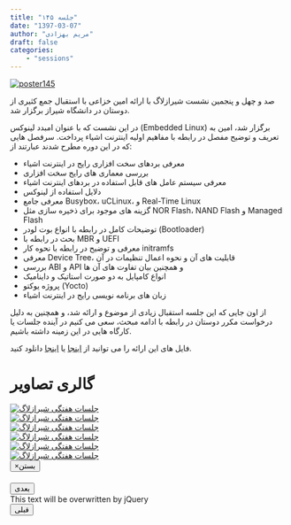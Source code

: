```yaml
---
title: "جلسه ۱۴۵"
date: "1397-03-07"
author: "مریم بهزادی"
draft: false
categories:
    - "sessions"
---
```

[![poster145](../../img/posters/poster145.jpg)](../../img/poster145.jpg)

صد و چهل و پنجمین نشست شیرازلاگ با ارائه امین خزاعی با استقبال جمع کثیری از دوستان در دانشگاه شیراز برگزار شد. 

در این نشست که با عنوان امبدد لینوکس (Embedded Linux) برگزار شد، امین به تعریف و توضیح مفصل در رابطه با مفاهیم اولیه اینترنت اشیاء پرداخت. سرفصل هایی که در این دوره مطرح شدند عبارتند از:

* معرفی بردهای سخت افزاری رایج در اینترنت اشیاء
* بررسی معماری های رایج سخت افزاری
* معرفی سیستم عامل های قابل استفاده در بردهای اینترنت اشیاء
* دلایل استفاده از لینوکس 
* معرفی جامع Busybox، uCLinux، و Real-Time Linux
* گزینه های موجود برای ذخیره سازی مثل NOR Flash، NAND Flash و Managed Flash
* توضیحات کامل در رابطه با انواع بوت لودر (Bootloader)
* بحث در رابطه با MBR و UEFI
* معرفی و توضیح در رابطه با نحوه کار initramfs
* معرفی Device Tree، قابلیت های آن و نحوه اعمال تنظیمات در آن
* بررسی ABI و API و همچنین بیان تفاوت های آن ها
* انواع کامپایل به دو صورت استاتیک و داینامیک
* پروژه یوکتو (Yocto)
* زبان های برنامه نویسی رایج در اینترنت اشیاء

از اون جایی که این جلسه استقبال زیادی از موضوع و ارائه شد، و همچنین به دلیل درخواست مکرر دوستان در رابطه با ادامه مبحث، سعی می کنیم در آینده جلسات یا کارگاه هایی در این زمینه داشته باشیم.


فایل های این ارائه را می توانید از 
[اینجا](https://gitlab.com/shirazlug/resources/tree/master/presentations/session_145) 
یا
[اینجا](https://www.slideshare.net/ShirazLUG/embedded-linux-103645191) 
دانلود کنید.

<div class="row">
    <div class="col-lg-12">
        <h1 class="page-header">گالری تصاویر</h1>    
        <div class="col-lg-4 col-md-4 col-xs-6 thumb">
            <a class="thumbnail" href="#" data-image-id="" data-toggle="modal" data-title="نشست هفتگی شیرازلاگ با حضور جمعی از دوستان" data-caption="" data-image="../../img/photo_2018-05-30_10-39-22.jpg" data-target="#image-gallery">
                <img class="img-responsive" src="../../img/photo_2018-05-30_10-39-22.jpg" alt="جلسات هفتگی شیرازلاگ">
            </a>
        </div>
        <div class="col-lg-4 col-md-4 col-xs-6 thumb">
            <a class="thumbnail" href="#" data-image-id="" data-toggle="modal" data-title="نشست هفتگی شیرازلاگ با حضور جمعی از دوستان" data-caption="" data-image="../../img/photo_2018-05-30_10-39-27.jpg" data-target="#image-gallery">
                <img class="img-responsive" src="../../img/photo_2018-05-30_10-39-27.jpg" alt="جلسات هفتگی شیرازلاگ">
            </a>
        </div>
        <div class="col-lg-4 col-md-4 col-xs-6 thumb">
            <a class="thumbnail" href="#" data-image-id="" data-toggle="modal" data-title="نشست هفتگی شیرازلاگ با حضور جمعی از دوستان" data-caption="" data-image="../../img/photo_2018-05-30_10-39-15.jpg" data-target="#image-gallery">
                <img class="img-responsive" src="../../img/photo_2018-05-30_10-39-15.jpg" alt="جلسات هفتگی شیرازلاگ">
            </a>
        </div>
        <div class="col-lg-4 col-md-4 col-xs-6 thumb">
            <a class="thumbnail" href="#" data-image-id="" data-toggle="modal" data-title="نشست هفتگی شیرازلاگ با حضور جمعی از دوستان" data-caption="" data-image="../../img/photo_2018-05-29_11-56-56.jpg" data-target="#image-gallery">
                <img class="img-responsive" src="../../img/photo_2018-05-29_11-56-56.jpg" alt="جلسات هفتگی شیرازلاگ">
            </a>
        </div>
        <div class="col-lg-4 col-md-4 col-xs-6 thumb">
            <a class="thumbnail" href="#" data-image-id="" data-toggle="modal" data-title="نشست هفتگی شیرازلاگ با حضور جمعی از دوستان" data-caption="" data-image="../../img/photo_2018-05-30_10-39-34.jpg" data-target="#image-gallery">
                <img class="img-responsive" src="../../img/photo_2018-05-30_10-39-34.jpg" alt="جلسات هفتگی شیرازلاگ">
            </a>
        </div>
        <div class="col-lg-4 col-md-4 col-xs-6 thumb">
            <a class="thumbnail" href="#" data-image-id="" data-toggle="modal" data-title="نشست هفتگی شیرازلاگ با حضور جمعی از دوستان" data-caption="" data-image="../../img/photo_2018-05-30_10-39-30.jpg" data-target="#image-gallery">
                <img class="img-responsive" src="../../img/photo_2018-05-30_10-39-30.jpg" alt="جلسات هفتگی شیرازلاگ">
            </a>
        </div>
</div>


<div class="modal fade" id="image-gallery" tabindex="-1" role="dialog" aria-labelledby="myModalLabel" aria-hidden="true">
    <div class="modal-dialog">
        <div class="modal-content">
            <div class="modal-header">
                <button type="button" class="close" data-dismiss="modal"><span aria-hidden="true">×</span><span class="sr-only">بستن</span></button>
                <h4 class="modal-title" id="image-gallery-title"></h4>
            </div>
            <div class="modal-body">
                <img id="image-gallery-image" class="img-responsive" src="">
            </div>
            <div class="modal-footer">
                <div class="col-md-2">
                    <button type="button" class="btn btn-primary" id="show-previous-image">بعدی</button>
                </div>
                <div class="col-md-8 text-justify" id="image-gallery-caption">
                    This text will be overwritten by jQuery
                </div>
                <div class="col-md-2">
                    <button type="button" id="show-next-image" class="btn btn-default">قبلی</button>
                </div>
            </div>
        </div>
    </div>
</div>